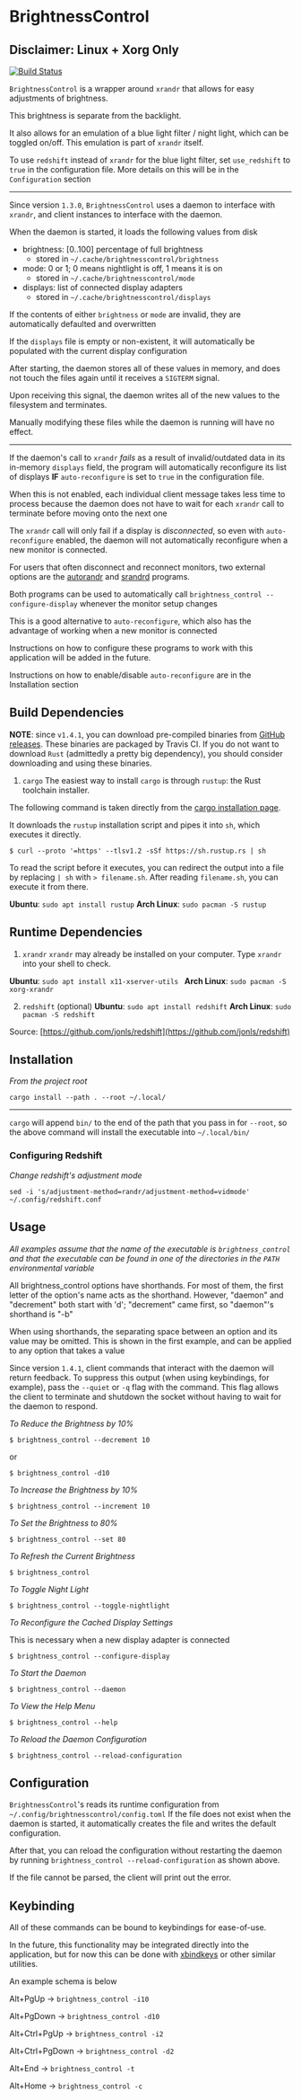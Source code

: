 # BrightnessControl

## Disclaimer: Linux + Xorg Only

[![Build Status](https://travis-ci.org/srithon/BrightnessControl.svg?branch=master)](https://travis-ci.org/srithon/BrightnessControl)

`BrightnessControl` is a wrapper around `xrandr` that allows for easy adjustments of brightness.

This brightness is separate from the backlight.

It also allows for an emulation of a blue light filter / night light, which can be toggled on/off. This emulation is part of `xrandr` itself.

To use `redshift` instead of `xrandr` for the blue light filter, set `use_redshift` to `true` in the configuration file. More details on this will be in the `Configuration` section

***

Since version `1.3.0`, `BrightnessControl` uses a daemon to interface with `xrandr`, and client instances to interface with the daemon.

When the daemon is started, it loads the following values from disk
* brightness: [0..100] percentage of full brightness
  * stored in `~/.cache/brightnesscontrol/brightness`
* mode: 0 or 1; 0 means nightlight is off, 1 means it is on
  * stored in `~/.cache/brightnesscontrol/mode`
* displays: list of connected display adapters
  * stored in `~/.cache/brightnesscontrol/displays`

If the contents of either `brightness` or `mode` are invalid, they are automatically defaulted and overwritten

If the `displays` file is empty or non-existent, it will automatically be populated with the current display configuration

After starting, the daemon stores all of these values in memory, and does not touch the files again until it receives a `SIGTERM` signal.

Upon receiving this signal, the daemon writes all of the new values to the filesystem and terminates.

Manually modifying these files while the daemon is running will have no effect.

***

If the daemon's call to `xrandr` *fails* as a result of invalid/outdated data in its in-memory `displays` field, the program will automatically reconfigure its list of displays **IF** `auto-reconfigure` is set to `true` in the configuration file.

When this is not enabled, each individual client message takes less time to process because the daemon does not have to wait for each `xrandr` call to terminate before moving onto the next one

The `xrandr` call will only fail if a display is *disconnected*, so even with `auto-reconfigure` enabled, the daemon will not automatically reconfigure when a new monitor is connected.

For users that often disconnect and reconnect monitors, two external options are the [autorandr](https://github.com/phillipberndt/autorandr) and [srandrd](https://github.com/jceb/srandrd) programs.

Both programs can be used to automatically call `brightness_control --configure-display` whenever the monitor setup changes

This is a good alternative to `auto-reconfigure`, which also has the advantage of working when a new monitor is connected

Instructions on how to configure these programs to work with this application will be added in the future.

Instructions on how to enable/disable `auto-reconfigure` are in the Installation section

## Build Dependencies
**NOTE**: since `v1.4.1`, you can download pre-compiled binaries from [GitHub releases](https://github.com/srithon/BrightnessControl/releases). These binaries are packaged by Travis CI. If you do not want to download `Rust` (admittedly a pretty big dependency), you should consider downloading and using these binaries.

1) `cargo`
The easiest way to install `cargo` is through `rustup`: the Rust toolchain installer.

The following command is taken directly from the [cargo installation page](https://doc.rust-lang.org/cargo/getting-started/installation.html).

It downloads the `rustup` installation script and pipes it into `sh`, which executes it directly.

`$ curl --proto '=https' --tlsv1.2 -sSf https://sh.rustup.rs | sh`

To read the script before it executes, you can redirect the output into a file by replacing `| sh` with `> filename.sh`. After reading `filename.sh`, you can execute it from there.

**Ubuntu**: `sudo apt install rustup`
**Arch Linux**: `sudo pacman -S rustup`

## Runtime Dependencies
1) `xrandr`
`xrandr` may already be installed on your computer. Type `xrandr` into your shell to check.

**Ubuntu**: `sudo apt install x11-xserver-utils `
**Arch Linux**: `sudo pacman -S xorg-xrandr`

2) `redshift` (optional)
**Ubuntu**: `sudo apt install redshift`
**Arch Linux**: `sudo pacman -S redshift`

Source: [https://github.com/jonls/redshift](https://github.com/jonls/redshift)

## Installation
*From the project root*

```
cargo install --path . --root ~/.local/
```

***

`cargo` will append `bin/` to the end of the path that you pass in for `--root`, so the above command will install the executable into `~/.local/bin/`

### Configuring Redshift
*Change redshift's adjustment mode*
```
sed -i 's/adjustment-method=randr/adjustment-method=vidmode' ~/.config/redshift.conf
```

## Usage
*All examples assume that the name of the executable is `brightness_control` and that the executable can be found in one of the directories in the `PATH` environmental variable*

All brightness_control options have shorthands. For most of them, the first letter of the option's name acts as the shorthand. However, "daemon" and "decrement" both start with 'd'; "decrement" came first, so "daemon"'s shorthand is "-b"

When using shorthands, the separating space between an option and its value may be omitted. This is shown in the first example, and can be applied to any option that takes a value

Since version `1.4.1`, client commands that interact with the daemon will return feedback. To suppress this output (when using keybindings, for example), pass the `--quiet` or `-q` flag with the command. This flag allows the client to terminate and shutdown the socket without having to wait for the daemon to respond.

*To Reduce the Brightness by 10%*
```
$ brightness_control --decrement 10
```
or
```
$ brightness_control -d10
```

*To Increase the Brightness by 10%*
```
$ brightness_control --increment 10
```

*To Set the Brightness to 80%*
```
$ brightness_control --set 80
```

*To Refresh the Current Brightness*
```
$ brightness_control
```

*To Toggle Night Light*
```
$ brightness_control --toggle-nightlight
```

*To Reconfigure the Cached Display Settings*

This is necessary when a new display adapter is connected
```
$ brightness_control --configure-display
```

*To Start the Daemon*
```
$ brightness_control --daemon
```

*To View the Help Menu*
```
$ brightness_control --help
```

*To Reload the Daemon Configuration*
```
$ brightness_control --reload-configuration
```

## Configuration
`BrightnessControl`'s reads its runtime configuration from `~/.config/brightnesscontrol/config.toml`
If the file does not exist when the daemon is started, it automatically creates the file and writes the default configuration.

After that, you can reload the configuration without restarting the daemon by running `brightness_control --reload-configuration` as shown above.

If the file cannot be parsed, the client will print out the error.

## Keybinding
All of these commands can be bound to keybindings for ease-of-use.

In the future, this functionality may be integrated directly into the application, but for now this can be done with [xbindkeys](https://wiki.archlinux.org/index.php/Xbindkeys) or other similar utilities.

An example schema is below

Alt+PgUp        -> `brightness_control -i10`

Alt+PgDown      -> `brightness_control -d10`

Alt+Ctrl+PgUp   -> `brightness_control -i2`

Alt+Ctrl+PgDown -> `brightness_control -d2`

Alt+End         -> `brightness_control -t`

Alt+Home        -> `brightness_control -c`

